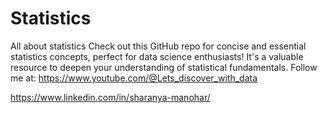 # Statistics
All about statistics
Check out this GitHub repo for concise and essential statistics concepts, perfect for data science enthusiasts! It's a valuable resource to deepen your understanding of statistical fundamentals.
Follow me at:
https://www.youtube.com/@Lets_discover_with_data

https://www.linkedin.com/in/sharanya-manohar/
